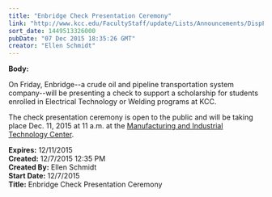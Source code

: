 ```yaml
---
title: "Enbridge Check Presentation Ceremony"
link: "http://www.kcc.edu/FacultyStaff/update/Lists/Announcements/DispForm.aspx?ID=2108"
sort_date: 1449513326000
pubDate: "07 Dec 2015 18:35:26 GMT"
creator: "Ellen Schmidt"
---
```


<div><b>Body:</b> <div class="ExternalClassF203EF736EEE4BE4922F60FEAF0D2A1B"><p>​On Friday, Enbridge--a crude oil and pipeline transportation system company--will be presenting a check to support a scholarship for students enrolled in Electrical Technology or Welding programs at KCC. </p>
<p>The check presentation ceremony is open to the public and will be taking place Dec. 11, 2015 at 11 a.m. at the <a href="/mitc">Manufacturing and Industrial Technology Center</a>. </p></div></div>
<div><b>Expires:</b> 12/11/2015</div>
<div><b>Created:</b> 12/7/2015 12:35 PM</div>
<div><b>Created By:</b> Ellen Schmidt</div>
<div><b>Start Date:</b> 12/7/2015</div>
<div><b>Title:</b> Enbridge Check Presentation Ceremony</div>
